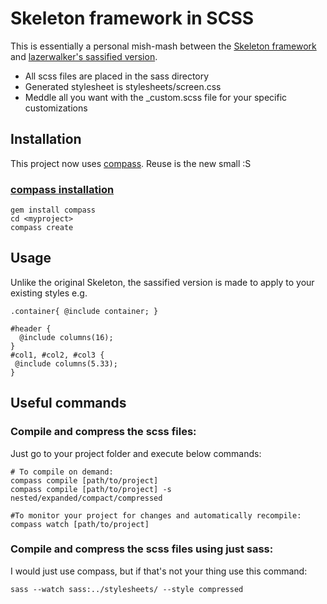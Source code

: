 # Skeleton framework in SCSS

This is essentially a personal mish-mash between the [Skeleton framework](https://github.com/dhgamache/Skeleton) and [lazerwalker's sassified version](https://github.com/lazerwalker/Skeleton-SASS/).

* All scss files are placed in the sass directory
* Generated stylesheet is stylesheets/screen.css
* Meddle all you want with the _custom.scss file for your specific customizations


## Installation

This project now uses [compass](http://compass-style.org/). Reuse is the new small :S

### [compass installation](http://compass-style.org/install/)

    gem install compass
    cd <myproject>
    compass create


## Usage

Unlike the original Skeleton, the sassified version is made to apply to your existing styles e.g.

    .container{ @include container; }

    #header {
      @include columns(16);
    }
    #col1, #col2, #col3 {
     @include columns(5.33);
    }


## Useful commands

### Compile and compress the scss files:

Just go to your project folder and execute below commands:

    # To compile on demand:
    compass compile [path/to/project]
    compass compile [path/to/project] -s nested/expanded/compact/compressed

    #To monitor your project for changes and automatically recompile:
    compass watch [path/to/project]


### Compile and compress the scss files using just sass:

I would just use compass, but if that's not your thing use this command:

    sass --watch sass:../stylesheets/ --style compressed


